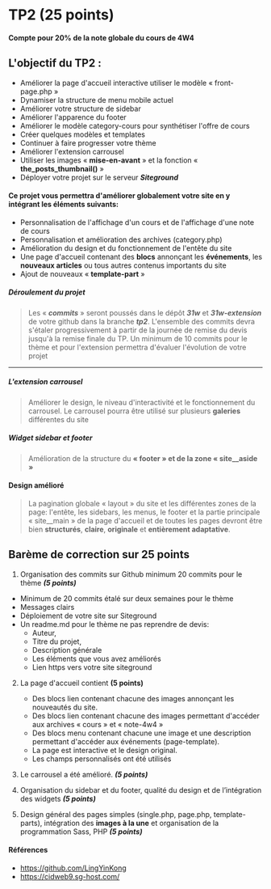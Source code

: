 # TP2 (25 points)

#### Compte pour 20% de la note globale du cours de 4W4

## L\'objectif du TP2 :

- Améliorer la page d'accueil interactive utiliser le modèle « front-page.php »
- Dynamiser la structure de menu mobile actuel
- Améliorer votre structure de sidebar
- Améliorer l'apparence du footer
- Améliorer le modèle category-cours pour synthétiser l'offre de cours
- Créer quelques modèles et templates
- Continuer à faire progresser votre thème
- Améliorer l'extension carrousel
- Utiliser les images « **mise-en-avant** » et la fonction « **the_posts_thumbnail()** »
- Déployer votre projet sur le serveur **_Siteground_**

#### Ce projet vous permettra d\'améliorer globalement votre site en y intégrant les éléments suivants:

- Personnalisation de l'affichage d'un cours et de l'affichage d'une note de cours
- Personnalisation et amélioration des archives (category.php)
- Amélioration du design et du fonctionnement de l'entête du site
- Une page d'accueil contenant des **blocs** annonçant les **événements**, les **nouveaux articles** ou tous autres contenus importants du site
- Ajout de nouveaux « **template-part** »

##### Déroulement du projet

> Les « **_commits_** » seront poussés dans le dépôt **_31w_** et **_31w-extension_** de votre github dans la branche **_tp2_**.
> L\'ensemble des commits devra s\'étaler progressivement à partir de la journée de remise du devis jusqu\'à la remise finale du TP.
> Un minimum de 10 commits pour le thème et pour l\'extension permettra d\'évaluer l\'évolution de votre projet
---

##### L\'extension carrousel

> Améliorer le design, le niveau d'interactivité et le fonctionnement du carrousel. Le carrousel pourra être utilisé sur plusieurs **galeries** différentes du site
##### Widget sidebar et footer

> Amélioration de la structure du **« footer » et de la zone « site\_\_aside »**
#### Design amélioré

> La pagination globale « layout » du site et les différentes zones de la page: l'entête, les sidebars, les menus, le footer et la partie principale « site\_\_main » de la page d'accueil et de toutes les pages devront être bien **structurés**, **claire**, **originale** et **entièrement adaptative**.
## Barème de correction sur 25 points

1. Organisation des commits sur Github minimum 20 commits pour le thème **_(5 points)_**

- Minimum de 20 commits étalé sur deux semaines pour le thème
- Messages clairs
- Déploiement de votre site sur Siteground
- Un readme.md pour le thème ne pas reprendre de devis:
  - Auteur,
  - Titre du projet,
  - Description générale
  - Les éléments que vous avez améliorés
  - Lien https vers votre site siteground

2. La page d'accueil contient **(5 points)**

   - Des blocs lien contenant chacune des images annonçant les nouveautés du site.
   - Des blocs lien contenant chacune des images permettant d'accéder aux archives « cours » et « note-4w4 »
   - Des blocs menu contenant chacune une image et une description permettant d'accéder aux événements (page-template).
   - La page est interactive et le design original.
   - Les champs personnalisés ont été utilisés

3. Le carrousel a été amélioré. **_(5 points)_**
4. Organisation du sidebar et du footer, qualité du design et de l’intégration des widgets **_(5 points)_**
5. Design général des pages simples (single.php, page.php, template-parts), intégration des **images à la une** et organisation de la programmation Sass, PHP **_(5 points)_**

#### Références
- https://github.com/LingYinKong
- https://cidweb9.sg-host.com/